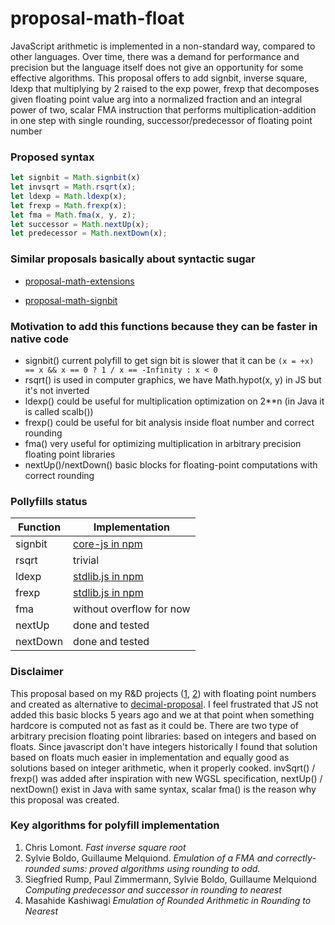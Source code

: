 # proposal-math-float

JavaScript arithmetic is implemented in a non-standard way, compared to other languages.
Over time, there was a demand for performance and precision but the language itself does not
give an opportunity for some effective algorithms. This proposal offers to add signbit, inverse square,
ldexp that multiplying by 2 raised to the exp power, frexp that decomposes given floating point
value arg into a normalized fraction and an integral power of two, scalar FMA instruction that
performs multiplication-addition in one step with single rounding, successor/predecessor of
floating point number

### Proposed syntax
```js
let signbit = Math.signbit(x)
let invsqrt = Math.rsqrt(x);
let ldexp = Math.ldexp(x);
let frexp = Math.frexp(x);
let fma = Math.fma(x, y, z);
let successor = Math.nextUp(x);
let predecessor = Math.nextDown(x);
```

### Similar proposals basically about syntactic sugar
- [proposal-math-extensions](https://github.com/rwaldron/proposal-math-extensions)


- [proposal-math-signbit](https://github.com/tc39/proposal-Math.signbit)


### Motivation to add this functions because they can be faster in native code
- signbit() current polyfill to get sign bit is slower that it can be `(x = +x) == x && x == 0 ? 1 / x == -Infinity : x < 0`
- rsqrt() is used in computer graphics, we have Math.hypot(x, y) in JS but it's not inverted
- ldexp() could be useful for multiplication optimization on 2**n (in Java it is called scalb())
- frexp() could be useful for bit analysis inside float number and correct rounding
- fma() very useful for optimizing multiplication in arbitrary precision floating point libraries
- nextUp()/nextDown() basic blocks for floating-point computations with correct rounding

### Pollyfills status
| Function | Implementation                                                        |
|----------|-----------------------------------------------------------------------|
| signbit  | [core-js in npm](https://github.com/zloirock/core-js/blob/ce52fdc735c5c809c9e85b2072f92d41b5a3885a/tests/tests/esnext.math.signbit.js)|
| rsqrt    | trivial                                                               |
| ldexp    | [stdlib.js in npm](https://www.npmjs.com/package/math-float64-ldexp)  |
| frexp    | [stdlib.js in npm](https://www.npmjs.com/package/math-float64-frexp)  |
| fma      | without overflow for now                                              |
| nextUp   | done and tested                                                       |
| nextDown | done and tested                                                       |

### Disclaimer
This proposal based on my R&D projects ([1](https://github.com/munrocket/double.js),
[2](https://github.com/munrocket/jampary)) with floating point numbers and created as alternative to
[decimal-proposal](https://github.com/tc39/proposal-decimal). I feel frustrated that JS not added this
basic blocks 5 years ago and we at that point when something hardcore is computed not as fast as it could be.
There are two type of arbitrary precision floating point libraries: based on integers and based on floats.
Since javascript don't have integers historically I found that solution based on floats much easier
in implementation and equally good as solutions based on integer arithmetic, when it properly cooked.
invSqrt() / frexp() was added after inspiration with new WGSL specification, nextUp() / nextDown()
exist in Java with same syntax, scalar fma() is the reason why this proposal was created.

### Key algorithms for polyfill implementation
1. Chris Lomont. _Fast inverse square root_
2. Sylvie Boldo, Guillaume Melquiond. _Emulation of a FMA and correctly-rounded sums: proved algorithms using rounding to odd._
3. Siegfried Rump, Paul Zimmermann, Sylvie Boldo, Guillaume Melquiond _Computing predecessor and successor in rounding to nearest_
4. Masahide Kashiwagi _Emulation of Rounded Arithmetic in Rounding to Nearest_
